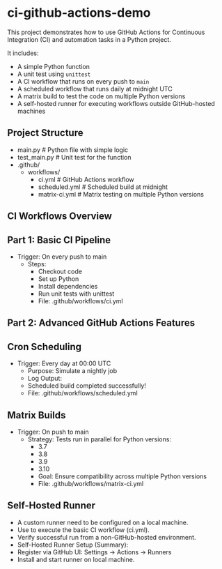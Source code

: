 # ci-github-actions-demo
This project demonstrates how to use GitHub Actions for Continuous Integration (CI) and automation tasks in a Python project.

It includes:
- A simple Python function
- A unit test using `unittest`
- A CI workflow that runs on every push to `main`
- A scheduled workflow that runs daily at midnight UTC
- A matrix build to test the code on multiple Python versions
- A self-hosted runner for executing workflows outside GitHub-hosted machines

## Project Structure
- main.py # Python file with simple logic
- test_main.py # Unit test for the function
- .github/
  - workflows/
    - ci.yml # GitHub Actions workflow
    - scheduled.yml # Scheduled build at midnight
    - matrix-ci.yml       # Matrix testing on multiple Python versions

## CI Workflows Overview
## Part 1: Basic CI Pipeline
- Trigger: On every push to main
  - Steps:
    - Checkout code
    - Set up Python
    - Install dependencies
    - Run unit tests with unittest
    - File: .github/workflows/ci.yml
## Part 2: Advanced GitHub Actions Features
## Cron Scheduling
- Trigger: Every day at 00:00 UTC
  - Purpose: Simulate a nightly job
  - Log Output:
  - Scheduled build completed successfully!
  - File: .github/workflows/scheduled.yml
## Matrix Builds
- Trigger: On push to main
  - Strategy: Tests run in parallel for Python versions:
    - 3.7
    - 3.8
    - 3.9
    - 3.10
    - Goal: Ensure compatibility across multiple Python versions
    - File: .github/workflows/matrix-ci.yml
## Self-Hosted Runner
- A custom runner need to be configured on a local machine.
- Use to execute the basic CI workflow (ci.yml).
- Verify successful run from a non-GitHub-hosted environment.
- Self-Hosted Runner Setup (Summary):
- Register via GitHub UI: Settings → Actions → Runners
- Install and start runner on local machine.
